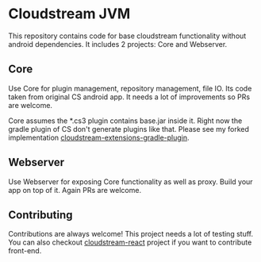 
# Cloudstream JVM

This repository contains code for base cloudstream functionality without android dependencies. It includes 2 projects: Core and Webserver. 

## Core

Use Core for plugin management, repository management, file IO. Its code taken from original CS android app. It needs a lot of improvements so PRs are welcome.

Core assumes the *.cs3 plugin contains base.jar inside it. Right now the gradle plugin of CS don't generate plugins like that. Please see my forked implementation [cloudstream-extensions-gradle-plugin](https://github.com/JustRelaxable/cloudstream-extensions-gradle-plugin).

## Webserver

Use Webserver for exposing Core functionality as well as proxy. Build your app on top of it. Again PRs are welcome.


## Contributing

Contributions are always welcome! This project needs a lot of testing stuff. You can also checkout [cloudstream-react](https://github.com/JustRelaxable/cloudstream-react) project if you want to contribute front-end.


